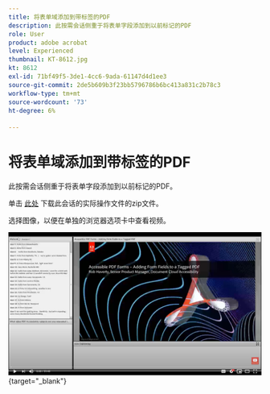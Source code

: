 ```yaml
---
title: 将表单域添加到带标签的PDF
description: 此按需会话侧重于将表单字段添加到以前标记的PDF
role: User
product: adobe acrobat
level: Experienced
thumbnail: KT-8612.jpg
kt: 8612
exl-id: 71bf49f5-3de1-4cc6-9ada-61147d4d1ee3
source-git-commit: 2de5b609b3f23bb5796786b6bc413a831c2b78c3
workflow-type: tm+mt
source-wordcount: '73'
ht-degree: 6%

---
```


# 将表单域添加到带标签的PDF

此按需会话侧重于将表单字段添加到以前标记的PDF。

单击 [此处](../assets/accessibilitysession5.zip) 下载此会话的实际操作文件的zip文件。

选择图像，以便在单独的浏览器选项卡中查看视频。

[![会话5视频](../assets/Accessibilitysession5_YT.png)](https://youtu.be/vaM9R-mt5Jo){target="_blank"}
